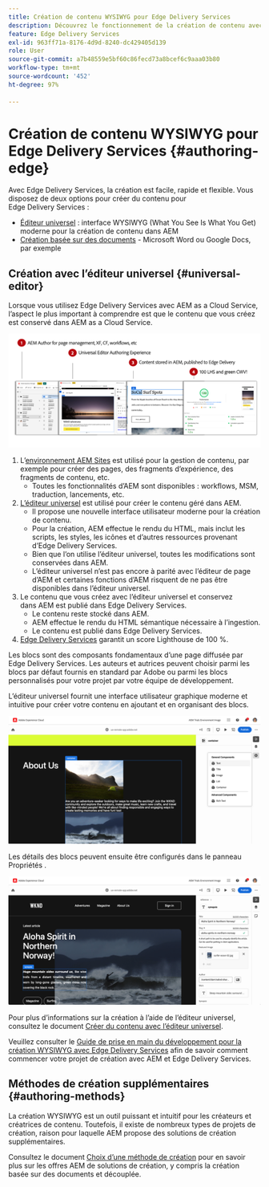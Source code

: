 ```yaml
---
title: Création de contenu WYSIWYG pour Edge Delivery Services
description: Découvrez le fonctionnement de la création de contenu avec Edge Delivery Services et comment créer du contenu AEM avec Edge Delivery Services.
feature: Edge Delivery Services
exl-id: 963ff71a-8176-4d9d-8240-dc429405d139
role: User
source-git-commit: a7b48559e5bf60c86fecd73a8bcef6c9aaa03b80
workflow-type: tm+mt
source-wordcount: '452'
ht-degree: 97%

---
```



# Création de contenu WYSIWYG pour Edge Delivery Services {#authoring-edge}

Avec Edge Delivery Services, la création est facile, rapide et flexible. Vous disposez de deux options pour créer du contenu pour Edge Delivery Services :

* [Éditeur universel](#universal-editor) : interface WYSIWYG (What You See Is What You Get) moderne pour la création de contenu dans AEM
* [Création basée sur des documents](#document-based) - Microsoft Word ou Google Docs, par exemple

## Création avec l’éditeur universel {#universal-editor}

Lorsque vous utilisez Edge Delivery Services avec AEM as a Cloud Service, l’aspect le plus important à comprendre est que le contenu que vous créez est conservé dans AEM as a Cloud Service.

![Fonctionnement de la création WYSIWYG avec Edge Delivery Services](assets/how-aem-edge-works.png)

1. L’[environnement AEM Sites](/help/sites-cloud/authoring/quick-start.md) est utilisé pour la gestion de contenu, par exemple pour créer des pages, des fragments d’expérience, des fragments de contenu, etc.
   * Toutes les fonctionnalités d’AEM sont disponibles : workflows, MSM, traduction, lancements, etc.
1. [L’éditeur universel](/help/sites-cloud/authoring/universal-editor/authoring.md) est utilisé pour créer le contenu géré dans AEM.
   * Il propose une nouvelle interface utilisateur moderne pour la création de contenu.
   * Pour la création, AEM effectue le rendu du HTML, mais inclut les scripts, les styles, les icônes et d’autres ressources provenant d’Edge Delivery Services.
   * Bien que l’on utilise l’éditeur universel, toutes les modifications sont conservées dans AEM.
   * L’éditeur universel n’est pas encore à parité avec l’éditeur de page d’AEM et certaines fonctions d’AEM risquent de ne pas être disponibles dans l’éditeur universel.
1. Le contenu que vous créez avec l’éditeur universel et conservez dans AEM est publié dans Edge Delivery Services.
   * Le contenu reste stocké dans AEM.
   * AEM effectue le rendu du HTML sémantique nécessaire à l’ingestion.
   * Le contenu est publié dans Edge Delivery Services.
1. [Edge Delivery Services](/help/edge/developer/keeping-it-100.md) garantit un score Lighthouse de 100 %.

Les blocs sont des composants fondamentaux d’une page diffusée par Edge Delivery Services. Les auteurs et autrices peuvent choisir parmi les blocs par défaut fournis en standard par Adobe ou parmi les blocs personnalisés pour votre projet par votre équipe de développement.

L’éditeur universel fournit une interface utilisateur graphique moderne et intuitive pour créer votre contenu en ajoutant et en organisant des blocs.

![Ajout et organisation de blocs dans l’éditeur universel](assets/blocks.png)

Les détails des blocs peuvent ensuite être configurés dans le panneau Propriétés .

![Configuration des propriétés de bloc](assets/block-properties.png)

Pour plus d’informations sur la création à l’aide de l’éditeur universel, consultez le document [Créer du contenu avec l’éditeur universel](/help/sites-cloud/authoring/universal-editor/authoring.md).

Veuillez consulter le [Guide de prise en main du développement pour la création WYSIWYG avec Edge Delivery Services](/help/edge/wysiwyg-authoring/edge-dev-getting-started.md) afin de savoir comment commencer votre projet de création avec AEM et Edge Delivery Services.

## Méthodes de création supplémentaires  {#authoring-methods}

La création WYSIWYG est un outil puissant et intuitif pour les créateurs et créatrices de contenu. Toutefois, il existe de nombreux types de projets de création, raison pour laquelle AEM propose des solutions de création supplémentaires.

Consultez le document [Choix d’une méthode de création](/help/edge/authoring-methods.md) pour en savoir plus sur les offres AEM de solutions de création, y compris la création basée sur des documents et découplée.
